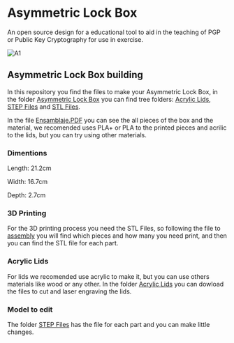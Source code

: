 # Asymmetric Lock Box
An open source design for a educational tool to aid in the teaching of PGP or Public Key Cryptography for use in exercise.

![A1](https://user-images.githubusercontent.com/92321214/156805377-2696dc2c-dd70-4861-80b7-ccee18c7fb6e.PNG)

## Asymmetric Lock Box building
In this repository you find the files to make your Asymmetric Lock Box, in the folder [Asymmetric Lock Box](https://github.com/VEinteligente/asymentric-lock-box/tree/main/Asymmetric%20Lock%20Box) you can find tree folders: [Acrylic Lids](https://github.com/VEinteligente/asymentric-lock-box/tree/main/Asymmetric%20Lock%20Box/Acrylic%20Lids), [STEP Files](https://github.com/VEinteligente/asymentric-lock-box/tree/main/Asymmetric%20Lock%20Box/STEP%20Files) and [STL Files](https://github.com/VEinteligente/asymentric-lock-box/tree/main/Asymmetric%20Lock%20Box/STL%20Files).

In the file [Ensamblaje.PDF](https://github.com/VEinteligente/asymentric-lock-box/blob/main/Asymmetric%20Lock%20Box/Ensamblaje.PDF) you can see the all pieces of the box and the material, we recomended uses PLA+ or PLA to the printed pieces and acrilic to the lids, but you can try using other materials.

### Dimentions
Length: 21.2cm

Width: 16.7cm

Depth: 2.7cm

### 3D Printing
For the 3D printing process you need the STL Files, so following the file to [assembly](https://github.com/VEinteligente/asymentric-lock-box/blob/main/Asymmetric%20Lock%20Box/Ensamblaje.PDF) you will find which pieces and how many you need print, and then you can find the STL file for each part.

### Acrylic Lids
For lids we recomended use acrylic to make it, but you can use others materials like wood or any other.
In the folder [Acrylic Lids](https://github.com/VEinteligente/asymentric-lock-box/tree/main/Asymmetric%20Lock%20Box/Acrylic%20Lids) you can dowload the files to cut and laser engraving the lids.

### Model to edit
The folder [STEP Files](https://github.com/VEinteligente/asymentric-lock-box/tree/main/Asymmetric%20Lock%20Box/STEP%20Files) has the file for each part and you can make little changes.

